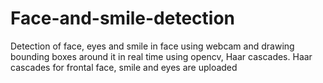 # Face-and-smile-detection

Detection of face, eyes and smile in face using webcam and drawing bounding boxes around it in real time using opencv, Haar cascades.
Haar cascades for frontal face, smile and eyes are uploaded
